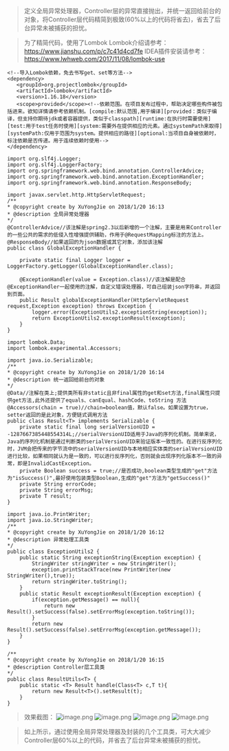 >定义全局异常处理器，Controller层的异常直接抛出，并统一返回给前台的对象，将Controller层代码精简到极致(60%以上的代码将省去)，省去了后台异常未被捕获的担忧。

>为了精简代码，使用了Lombok
Lombok介绍请参考：
https://www.jianshu.com/p/c7c41d4cd7fe
IDEA插件安装请参考：
https://www.lwhweb.com/2017/11/08/lombok-use
```
<!--导入Lombok依赖，免去书写get、set等方法-->
<dependency>
   <groupId>org.projectlombok</groupId>
   <artifactId>lombok</artifactId>
   <version>1.16.18</version>
   <scope>provided</scope><!--依赖范围。在项目发布过程中，帮助决定哪些构件被包括进来。欲知详情请参考依赖机制。[compile:默认范围,用于编译][provided：类似于编译，但支持你期待jdk或者容器提供，类似于classpath][runtime:在执行时需要使用][test:用于test任务时使用][system:需要外在提供相应的元素。通过systemPath来取得][systemPath:仅用于范围为system。提供相应的路径][optional:当项目自身被依赖时，标注依赖是否传递。用于连续依赖时使用-->
</dependency>
```
```
import org.slf4j.Logger;
import org.slf4j.LoggerFactory;
import org.springframework.web.bind.annotation.ControllerAdvice;
import org.springframework.web.bind.annotation.ExceptionHandler;
import org.springframework.web.bind.annotation.ResponseBody;

import javax.servlet.http.HttpServletRequest;
/**
* @copyright create by XuYongJie on 2018/1/20 16:13 
* @description 全局异常处理器
*/
@ControllerAdvice//该注解是spring2.3以后新增的一个注解，主要是用来Controller的一些公共的需求的低侵入性增强提供辅助，作用于@RequestMapping标注的方法上。
@ResponseBody//如果返回的为json数据或其它对象，添加该注解
public class GlobalExceptionHandler {

    private static final Logger logger = LoggerFactory.getLogger(GlobalExceptionHandler.class);

    @ExceptionHandler(value = Exception.class)//该注解是配合@ExceptionHandler一起使用的注解，自定义错误处理器，可自己组装json字符串，并返回到页面。
    public Result globalExceptionHandler(HttpServletRequest request,Exception exception) throws Exception {
        logger.error(ExceptionUtils2.exceptionString(exception));
        return ExceptionUtils2.exceptionResult(exception);
    }
}
```
```
import lombok.Data;
import lombok.experimental.Accessors;

import java.io.Serializable;
/**
* @copyright create by XuYongJie on 2018/1/20 16:14 
* @description 统一返回给前台的对象
*/
@Data//注解在类上;提供类所有非static且非final属性的get和set方法,final属性只提供get方法,此外还提供了equals、canEqual、hashCode、toString 方法
@Accessors(chain = true)//chain=boolean值，默认false。如果设置为true，setter返回的是此对象，方便链式调用方法
public class Result<T> implements Serializable {
    private static final long serialVersionUID = -1287667385448554314L;//serialVersionUID适用于Java的序列化机制。简单来说，Java的序列化机制是通过判断类的serialVersionUID来验证版本一致性的。在进行反序列化时，JVM会把传来的字节流中的serialVersionUID与本地相应实体类的serialVersionUID进行比较，如果相同就认为是一致的，可以进行反序列化，否则就会出现序列化版本不一致的异常，即是InvalidCastException。
    private Boolean success = true;//是否成功,boolean类型生成的"get"方法为"isSuccess()",最好使用包装类型Boolean,生成的"get"方法为"getSuccess()"
    private String errorCode;
    private String errorMsg;
    private T result;
}
```
```
import java.io.PrintWriter;
import java.io.StringWriter;
/**
* @copyright create by XuYongJie on 2018/1/20 16:12
* @description 异常处理工具类
*/
public class ExceptionUtils2 {
    public static String exceptionString(Exception exception) {
        StringWriter stringWriter = new StringWriter();
        exception.printStackTrace(new PrintWriter(new StringWriter(),true));
        return stringWriter.toString();
    }
    public static Result exceptionResult(Exception exception) {
        if(exception.getMessage() == null){
            return new Result().setSuccess(false).setErrorMsg(exception.toString());
        }
        return new Result().setSuccess(false).setErrorMsg(exception.getMessage());
    }
}
```
```
/**
* @copyright create by XuYongJie on 2018/1/20 16:15 
* @description Controller层工具类
*/
public class ResultUtils<T> {
    public static <T> Result handle(Class<T> c,T t){
        return new Result<T>().setResult(t);
    }
}
```
>效果截图：
![image.png](http://upload-images.jianshu.io/upload_images/9541455-b2c60535a5c6aed6.png?imageMogr2/auto-orient/strip%7CimageView2/2/w/1240)
![image.png](http://upload-images.jianshu.io/upload_images/9541455-e10d0de133a92759.png?imageMogr2/auto-orient/strip%7CimageView2/2/w/1240)
![image.png](http://upload-images.jianshu.io/upload_images/9541455-3642bef16e0d6bdc.png?imageMogr2/auto-orient/strip%7CimageView2/2/w/1240)
![image.png](http://upload-images.jianshu.io/upload_images/9541455-4b1d74c7243cb9c9.png?imageMogr2/auto-orient/strip%7CimageView2/2/w/1240)

>如上所示，通过使用全局异常处理器及封装的几个工具类，可大大减少Controller层60%以上的代码，并省去了后台异常未被捕获的担忧。
